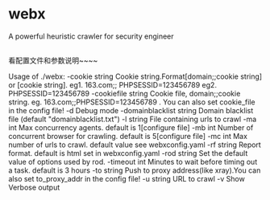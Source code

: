 # webx
A powerful heuristic crawler for security engineer

## 
看配置文件和参数说明~~~~ 

Usage of ./webx:
  -cookie string
        Cookie string.Format[domain;;cookie string] or [cookie string]. eg1. 163.com;; PHPSESSID=123456789  eg2. PHPSESSID=123456789
  -cookiefile string
        Cookie file, domain;;cookie string. eg. 163.com;;PHPSESSID=123456789 .   You can also set cookie_file in the config file!
  -d    Debug mode
  -domainblacklist string
        Domain blacklist file (default "domainblacklist.txt")
  -l string
        File containing urls to crawl
  -ma int
        Max concurrency agents. default is 1[configure file]
  -mb int
        Number of concurrent browser for crawling. default is 5[configure file]
  -mc int
        Max number of urls to crawl. default value see webxconfig.yaml
  -rf string
        Report format. default is html set in webxconfig.yaml
  -rod string
        Set the default value of options used by rod.
  -timeout int
        Minutes to wait before timing out a task. default is 3 hours
  -to string
        Push to proxy address(like xray).You can also set to_proxy_addr in the config file!
  -u string
        URL to crawl
  -v    Show Verbose output




